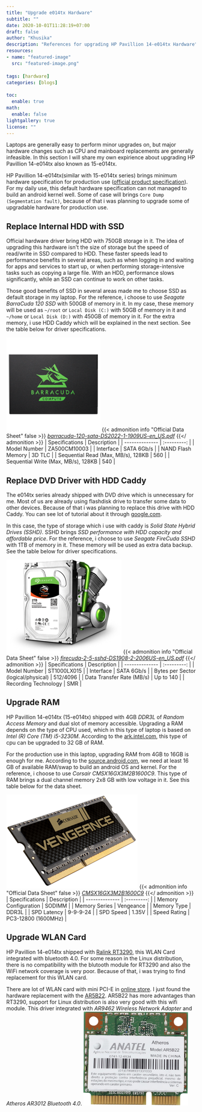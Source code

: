 ```yaml
---
title: "Upgrade e014tx Hardware"
subtitle: ""
date: 2020-10-01T11:28:19+07:00
draft: false
author: "Khusika"
description: "References for upgrading HP Pavillion 14-e014tx Hardware"
resources:
- name: "featured-image"
  src: "featured-image.png"

tags: [hardware]
categories: [blogs]

toc:
  enable: true
math:
  enable: false
lightgallery: true
license: ""
---
```


Laptops are generally easy to perform minor upgrades on, but major hardware changes such as CPU and mainboard replacements are generally infeasible. In this section I will share my own expirience about upgrading HP Pavillion 14-e014tx also known as 15-e014tx.
<!--more-->

HP Pavillion 14-e014tx(similar with 15-e014tx series) brings minimum hardware specification for production use ([official product specification](https://support.hp.com/ee-en/document/c03773272)). For my daily use, this default hardware specification can not managed to build an android kernel well. Some of case will brings `Core Dump (Segmentation fault)`, because of that i was planning to upgrade some of upgradable hardware for production use.

## Replace Internal HDD with SSD
Official hardware driver bring HDD with 750GB storage in it. The idea of upgrading this hardware isn't the size of storage but the speed of read/write in SSD compared to HDD. These faster speeds lead to performance benefits in several areas, such as when logging in and waiting for apps and services to start up, or when performing storage-intensive tasks such as copying a large file. With an HDD, performance slows significantly, while an SSD can continue to work on other tasks.

Those good benefits of SSD in several areas made me to choose SSD as default storage in my laptop. For the reference, i choose to use _Seagate BarraCuda 120 SSD_ with 500GB of memory in it. In my case, these memory will be used as `~/root` or `Local Disk (C:)` with 50GB of memory in it and `~/home` or `Local Disk (D:)` with 450GB of memory in it. For the extra memory, i use HDD Caddy which will be explained in the next section. See the table below for driver specifications.

![Seagate BarraCuda SSD](seagate-ssd.png "Seagate BarraCuda SSD")
{{< admonition info "Official Data Sheet" false >}}
_[barracuda-120-sata-DS2022-1-1909US-en_US.pdf](https://www.seagate.com/www-content/datasheets/pdfs/barracuda-120-sata-DS2022-1-1909US-en_US.pdf)_
{{</ admonition >}}
| Specifications | Description |
| -------------- | :---------: |
| Model Number | ZA500CM10003 |
| Interface | SATA 6Gb/s |
| NAND Flash Memory | 3D TLC |
| Sequential Read (Max, MB/s), 128KB | 560 |
| Sequential Write (Max, MB/s), 128KB | 540 |

## Replace DVD Driver with HDD Caddy
The e014tx series already shipped with DVD drive which is unnecessary for me. Most of us are already using flashdisk drive to transfer some data to other devices. Because of that i was planning to replace this drive with HDD Caddy. You can see lot of tutorial about it through [google.com](http://letmegooglethat.com/?q=Replace+HDD+Caddy).

In this case, the type of storage which i use with caddy is _Solid State Hybrid Drives (SSHD)_. SSHD brings _SSD performance with HDD capacity and affordable price_. For the reference, i choose to use _Seagate FireCuda SSHD_ with 1TB of memory in it. These memory will be used as extra data backup. See the table below for driver specifications.

![Seagate FireCuda SSHD](seagate-sshd.png "Seagate FireCuda SSHD")
{{< admonition info "Official Data Sheet" false >}}
_[firecuda-2-5-sshd-DS1908-2-2006US-en_US.pdf](https://www.seagate.com/www-content/datasheets/pdfs/firecuda-2-5-sshd-DS1908-2-2006US-en_US.pdf)_
{{</ admonition >}}
| Specifications | Description |
| -------------- | :---------: |
| Model Number | ST1000LX015 |
| Interface | SATA 6Gb/s |
| Bytes per Sector (logical/physical) | 512/4096 |
| Data Transfer Rate (MB/s) | Up to 140 |
| Recording Technology | SMR |

## Upgrade RAM
HP Pavillion 14-e014tx (15-e014tx) shipped with 4GB _DDR3L_ of _Random Access Memory_ and dual slot of memory accessible. Upgrading a RAM depends on the type of CPU used, which in this type of laptop is based on _Intel (R) Core (TM) i5-3230M_. According to the [ark.intel.com](https://ark.intel.com/content/www/us/en/ark/products/72164/intel-core-i5-3230m-processor-3m-cache-up-to-3-20-ghz-rpga.html), this type of cpu can be upgraded to 32 GB of RAM.

For the production use in this laptop, upgrading RAM from 4GB to 16GB is enough for me. According to the [source.android.com](https://source.android.com/setup/build/requirements#hardware-requirements), we need at least 16 GB of available RAM/swap to build an android OS and kernel. For the reference, i choose to use _Corsair CMSX16GX3M2B1600C9_. This type of RAM brings a dual channel memory 2x8 GB with low voltage in it. See this table below for the data sheet.

![Corsair Vengeance](corsair-vengeance.png "Corsair Vengeance")
{{< admonition info "Official Data Sheet" false >}}
_[CMSX16GX3M2B1600C9](https://www.corsair.com/eu/en/Categories/Products/Memory/Laptop-and-Notebook-Memory/Vengeance%C2%AE-%E2%80%94-16GB-High-Performance-Laptop-Memory-Upgrade-Kit/p/CMSX16GX3M2B1600C9#tab-tech-specs)_
{{</ admonition >}}
| Specifications | Description |
| -------------- | :---------: |
| Memory Configuration | SODIMM |
| Memory Series | Vengeance |
| Memory Type | DDR3L |
| SPD Latency | 9-9-9-24 |
| SPD Speed | 1.35V |
| Speed Rating | PC3-12800 (1600MHz) |

## Upgrade WLAN Card
HP Pavillion 14-e014tx shipped with [Ralink RT3290](https://www.mediatek.com/products/broadbandWifi/rt3290), this WLAN Card integrated with bluetooth 4.0. For some reason in the Linux distribution, there is no compatibility with the blutooth module for RT3290 and also the WiFi network coverage is very poor. Because of that, i was trying to find replacement for this WLAN card.

There are lot of WLAN card with mini PCI-E in [online store](http://letmegooglethat.com/?q=Online+Store). I just found the hardware replacement with the [AR5B22](https://www.aliexpress.com/item/821973599.html). AR5B22 has more advantages than RT3290, support for Linux distribution is also very good with this wifi module. This driver integrated with _AR9462 Wireless Network Adapter_ and _Atheros AR3012 Bluetooth 4.0_.
![Atheros AR5B22](ar5b22-wlan.png "Atheros AR5B22")
